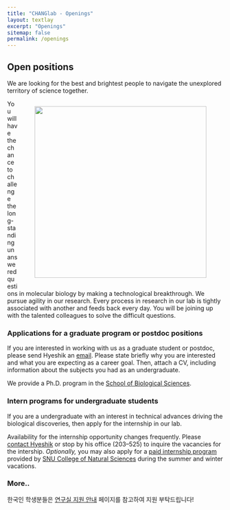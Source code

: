 ```yaml
---
title: "CHANGlab - Openings"
layout: textlay
excerpt: "Openings"
sitemap: false
permalink: /openings
---
```


## Open positions

We are looking for the best and brightest people to navigate
the unexplored territory of science together.

<figure style="float: right;">
<img src="/images/openings/xkcd_the_difference.jpg" width="400px">
</figure>

You will have the chance to challenge the long-standing unanswered
questions in molecular biology by making a technological breakthrough. We
pursue agility in our research. Every process in research in our lab is
tightly associated with another and feeds back every day. You will be
joining up with the talented colleagues to solve the difficult questions.

### Applications for a graduate program or postdoc positions

If you are interested in working with us as a graduate student or postdoc,
please send Hyeshik an [email](mailto:hyeshik@snu.ac.kr). Please state
briefly why you are interested and what you are expecting as a career
goal. Then, attach a CV, including information about the subjects you
had as an undergraduate.

We provide a Ph.D. program in the [School of Biological Sciences](http://biosci.snu.ac.kr).

### Intern programs for undergraduate students

If you are a undergraduate with an interest in technical advances
driving the biological discoveries, then apply for the internship
in our lab.

Availability for the internship opportunity changes frequently. Please
[contact Hyeshik](mailto:hyeshik@snu.ac.kr) or stop by his office
(203–525) to inquire the vacancies for the intership.
<i>Optionally,</i> you may also apply for
a [paid internship program](https://biosci.snu.ac.kr/board/notice?cidx=29&bt=t&bq=%EC%9D%B8%ED%84%B4%EC%8B%AD) provided by
[SNU College of Natural Sciences](https://science.snu.ac.kr)
during the summer and winter vacations.

### More..
한국인 학생분들은 [연구실 지원 안내](https://qbio.notion.site/QBioLab-17ce63c88d5843a19ac8f670c7b62220)
페이지를 참고하여 지원 부탁드립니다!

